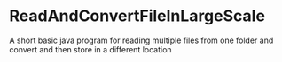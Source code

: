 # ReadAndConvertFileInLargeScale
A short basic java program for reading multiple files from one folder and convert and then store in a different location

